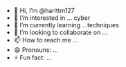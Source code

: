 - 👋 Hi, I’m @harittm127
- 👀 I’m interested in ... cyber 
- 🌱 I’m currently learning ...techniques
- 💞️ I’m looking to collaborate on ...
- 📫 How to reach me ...
- 😄 Pronouns: ...
- ⚡ Fun fact: ...

<!---
harittm127/harittm127 is a ✨ special ✨ repository because its `README.md` (this file) appears on your GitHub profile.
You can click the Preview link to take a look at your changes.
--->
